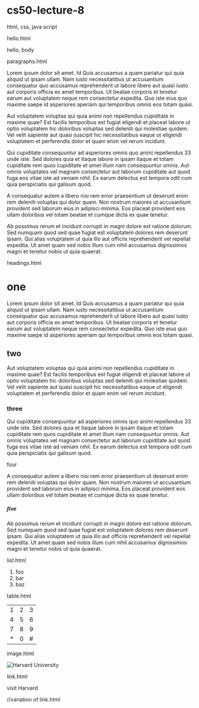 # cs50-lecture-8
 html, css, java script


hello.html

<!DOCTYPE html>

<html lang= "en">
    <head>
        <title>
            hello, title
        </title>
    </head>
    <body>
        hello, body
    </body>
</html>


paragraphs.html

<!DOCTYPE html>

<html lang="en">
    <head>
        <title>paragraphs</title>
        <body>
            <p>
                Lorem ipsum dolor sit amet. Id Quis accusamus a quam pariatur qui quia aliquid ut ipsam ullam. Nam iusto necessitatibus ut accusantium consequatur quo accusamus reprehenderit ut labore libero aut quasi iusto aut corporis officia ex amet temporibus. Ut beatae corporis et tenetur earum aut voluptatem neque rem consectetur expedita. Quo iste eius quo maxime saepe id asperiores aperiam qui temporibus omnis eos totam quasi.
            </p>
                Aut voluptatem voluptas qui quia animi non repellendus cupiditate in maxime quae? Est facilis temporibus est fugiat eligendi et placeat labore ut optio voluptatem hic doloribus voluptas sed deleniti qui molestiae quidem. Vel velit sapiente aut quasi suscipit hic necessitatibus eaque ut eligendi voluptatem et perferendis dolor et quam enim vel rerum incidunt.
            <p>
                Qui cupiditate consequuntur ad asperiores omnis quo animi repellendus 33 unde iste. Sed dolores quia et itaque labore in ipsam itaque et totam cupiditate rem quos cupiditate et amet illum nam consequuntur omnis. Aut omnis voluptates vel magnam consectetur aut laborum cupiditate aut quod fuga eos vitae iste ad veniam nihil. Ex earum delectus est tempora odit cum quia perspiciatis qui galisum quod.
            </p>
                A consequatur autem a libero nisi rem error praesentium ut deserunt enim rem deleniti voluptas qui dolor quam. Non nostrum maiores ut accusantium provident sed laborum eius in adipisci minima. Eos placeat provident eos ullam doloribus vel totam beatae et cumque dicta ex quae tenetur.
            <p>
                Ab possimus rerum et incidunt corrupti in magni dolore est ratione dolorum. Sed numquam quod sed quae fugiat est voluptatem dolores rem deserunt ipsam. Qui alias voluptatem ut quia illo aut officiis reprehenderit vel repellat expedita. Ut amet quam sed nobis illum cum nihil accusamus dignissimos magni et tenetur nobis ut quia quaerat.
            </p>
        </body>
    </head>
</html>



headings.html

<!DOCTYPE html>

<html lang="en">
    <head>
        <title>paragraphs</title>
        <body>
            <h1>one</h1>
            <p>
                Lorem ipsum dolor sit amet. Id Quis accusamus a quam pariatur qui quia aliquid ut ipsam ullam. Nam iusto necessitatibus ut accusantium consequatur quo accusamus reprehenderit ut labore libero aut quasi iusto aut corporis officia ex amet temporibus. Ut beatae corporis et tenetur earum aut voluptatem neque rem consectetur expedita. Quo iste eius quo maxime saepe id asperiores aperiam qui temporibus omnis eos totam quasi.
            </p>
            <h2>two</h2>
            <p>
                Aut voluptatem voluptas qui quia animi non repellendus cupiditate in maxime quae? Est facilis temporibus est fugiat eligendi et placeat labore ut optio voluptatem hic doloribus voluptas sed deleniti qui molestiae quidem. Vel velit sapiente aut quasi suscipit hic necessitatibus eaque ut eligendi voluptatem et perferendis dolor et quam enim vel rerum incidunt.
            </p>
            <h3>three</h3>
            <p>
                Qui cupiditate consequuntur ad asperiores omnis quo animi repellendus 33 unde iste. Sed dolores quia et itaque labore in ipsam itaque et totam cupiditate rem quos cupiditate et amet illum nam consequuntur omnis. Aut omnis voluptates vel magnam consectetur aut laborum cupiditate aut quod fuga eos vitae iste ad veniam nihil. Ex earum delectus est tempora odit cum quia perspiciatis qui galisum quod.
            </p>
            <h>four</h>
            <p>
                A consequatur autem a libero nisi rem error praesentium ut deserunt enim rem deleniti voluptas qui dolor quam. Non nostrum maiores ut accusantium provident sed laborum eius in adipisci minima. Eos placeat provident eos ullam doloribus vel totam beatae et cumque dicta ex quae tenetur.
            </p>
            <h5>five</h5>
            <p>
                Ab possimus rerum et incidunt corrupti in magni dolore est ratione dolorum. Sed numquam quod sed quae fugiat est voluptatem dolores rem deserunt ipsam. Qui alias voluptatem ut quia illo aut officiis reprehenderit vel repellat expedita. Ut amet quam sed nobis illum cum nihil accusamus dignissimos magni et tenetur nobis ut quia quaerat.
            </p>
        </body>
    </head>
</html>




list.html

<!DOCTYPE html>

<html lang= "en">
    <head>
        <title>
            hello, title
        </title>
    </head>
    <body>
        <ol>
            <li>foo</li>
            <li>bar</li>
            <li>baz</li>
        </ol>
    </body>
</html>


table.html


<!DOCTYPE html>

<html lang= "en">
    <head>
        <title>
           table
        </title>
    </head>
    <body>
        <table>
            <tr>
                <td>1</td>
                <td>2</td>
                <td>3</td>
            </tr>
              <tr>
                <td>4</td>
                <td>5</td>
                <td>6</td>
            </tr>
              <tr>
                <td>7</td>
                <td>8</td>
                <td>9</td>
            </tr>
              <tr>
                <td>*</td>
                <td>0</td>
                <td>#</td>
            </tr>
        </table>
    </body>
</html>



image.html

<!DOCTYPE html>

<html lang= "en">
    <head>
        <title>
            image
        </title>
    </head>
    <body>
        <img alt="Harvard University" src="harvard.jpg">
    </body>
</html>



link.html

<!DOCTYPE html>

<html lang= "en">
    <head>
        <title>
            link
        </title>
    </head>
    <body>
    visit <a href="https://www.harvard.edu">Harvard</a>
    </body>
</html>


//variation of link.html

<!DOCTYPE html>

<html lang= "en">
    <head>
        <style>

            #Harvard
            {
                color: #ff0000;
            }

            #Yale
            {
                color: #0000ff;
            }

            a
            {
                text-decoration: none;
            }


            a:hover
            {
                text-decoration: underline;
            }

        </style>
        <title>
            link
        </title>
    </head>
    <body>
    visit <a href="https://www.harvard.edu" id="Harvard">Harvard</a>
    or <a href="https://www.yale.edu" id="Yale">Yale</a>
    </body>
</html>


search.html

>

<html lang="en">
    <head>
        <title>
            search
        </title>
    </head>
    <body>
        <form action="https://www.google.com/search" method="get">
            <input name="q" type="search">
            <input type="submit" value="Search">
        </form>
    </body>
</html>



css.html

<!DOCTYPE html>

<html lang="en">

    <head>
        <link href="styles.css" rel="stylesheet">
        <title>css</title>
    </head>

    <body class="centered">

        <header class="large">
            John Harvard
        </header>

        <main class="medium">
            Welcome to my home page!
        </main>

        <footer class="small">
            copyright &#169; John Harvard
        </footer>
    </body>
</html>


styles.css is in conjunction to css.html

styles.css

body
{
    background-color: blue;
    color: white;
}
.centered{
    text-align: center;
}

.large {
    font-size: large;
}

.medium
{
    font-size: medium;
}

.small
{
    font-size: small;
}

/* when defining a reusable class start with (.)dot 


hello.html with javascript


<!DOCTYPE html>

<html lang= "en">
    <head>
        <script>
            function greet()
            {
                let name = document.querySelector('#name').value
                alert('Hello, ' + name);
            }
        </script>
        <title>
            hello, title
        </title>
    </head>
    <body>
        <form onsubmit="greet(); return false;">
            <input autocomplete="off" autofocus id="name" placeholder="What's your name?" type="text">
            <input type="submit" value="Greet me">
        </form>
    </body>
</html>

hello.html more revisions

<!DOCTYPE html>

<html lang= "en">
    <head>
        <script>

            function greet()
            {
                let name = document.querySelector('#name').value;
                alert('hello, ' + name);
            }

            function listen()
            {
                document.querySelector('form').addEventListener('submit', greet);
            }
            document.addEventListener('DOMContentLoaded', listen);

        </script>
        <title>
            hello, title
        </title>
    </head>
    <body>
        <form>
            <input autocomplete="off" autofocus id="name" placeholder="What's your name?" type="text">
            <input type="submit" value="Greet me">
        </form>
    </body>
</html>


hello.html

<!DOCTYPE html>

<html lang= "en">
    <head>
        <script>

            document.addEventListener('DOMContentLoaded', function() {
                document.querySelector('form').addEventListener('submit', function() {
                    let name = document.querySelector('#name').value;
                    alert('hello, ' + name);
                });
            });


        </script>
        <title>
            hello, title
        </title>
    </head>
    <body>
        <form>
            <input autocomplete="off" autofocus id="name" placeholder="What's your name?" type="text">
            <input type="submit" value="Greet me">
        </form>
    </body>
</html>

